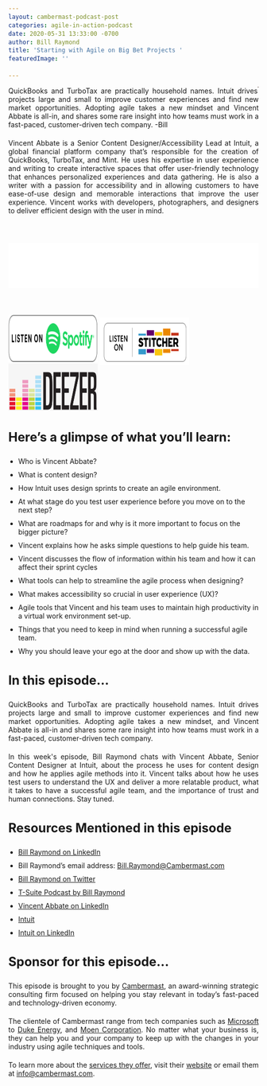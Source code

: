 ```yaml
---
layout: cambermast-podcast-post
categories: agile-in-action-podcast
date: 2020-05-31 13:33:00 -0700
author: Bill Raymond
title: 'Starting with Agile on Big Bet Projects '
featuredImage: ''

---
```

<img src="/uploads/vincent-abbate.png" style="float:right;" width="2"/> QuickBooks and TurboTax are practically household names. Intuit drives projects large and small to improve customer experiences and find new market opportunities. Adopting agile takes a new mindset and Vincent Abbate is all-in, and shares some rare insight into how teams must work in a fast-paced, customer-driven tech company. -Bill

Vincent Abbate is a Senior Content Designer/Accessibility Lead at Intuit, a global financial platform company that’s responsible for the creation of QuickBooks, TurboTax, and Mint. He uses his expertise in user experience and writing to create interactive spaces that offer user-friendly technology that enhances personalized experiences and data gathering. He is also a writer with a passion for accessibility and in allowing customers to have ease-of-use design and memorable interactions that improve the user experience. Vincent works with developers, photographers, and designers to deliver efficient design with the user in mind.

<p> </p>

<iframe style="border: none" src="//html5-player.libsyn.com/embed/episode/id/14523032/height/90/theme/custom/thumbnail/yes/direction/backward/render-playlist/no/custom-color/87A93A/" height="90" width="100%" scrolling="no"  allowfullscreen webkitallowfullscreen mozallowfullscreen oallowfullscreen msallowfullscreen></iframe>
<p> </p>
<div class="podwrap"> <a href="https://open.spotify.com/show/6ntGFKgVK1vurtfFBCCwLq" target="_blank" rel="noopener"><img class="alignnone wp-image-1313" src="/uploads/listen-spotify.png" alt="Listen to Spotify" width="180" height="95" /></a> <a href="https://www.stitcher.com/podcast/rise25-media/agile-in-action-with-bill-raymond" target="_blank" rel="noopener"> <img class="alignnone wp-image-1318" src="/uploads/sticher-min.png" alt="sticher" width="180" height="95" style="top: 6px; position: relative;" /> </a> <a href="https://www.deezer.com/show/1285692" target="_blank" rel="noopener"><img class="alignnone wp-image-1318" src="/uploads/deezer-logo.png" alt="Deezer" width="180" height="95" /></a></div>

### **Here’s a glimpse of what you’ll learn:**

* Who is Vincent Abbate?
* What is content design?
* How Intuit uses design sprints to create an agile environment.
* At what stage do you test user experience before you move on to the next step?
* What are roadmaps for and why is it more important to focus on the bigger picture?
* Vincent explains how he asks simple questions to help guide his team.
* Vincent discusses the flow of information within his team and how it can affect their sprint cycles
* What tools can help to streamline the agile process when designing?
* What makes accessibility so crucial in user experience (UX)?
* Agile tools that Vincent and his team uses to maintain high productivity in a virtual work environment set-up.
* Things that you need to keep in mind when running a successful agile team.
* Why you should leave your ego at the door and show up with the data.

### **In this episode…**

QuickBooks and TurboTax are practically household names. Intuit drives projects large and small to improve customer experiences and find new market opportunities. Adopting agile takes a new mindset, and Vincent Abbate is all-in and shares some rare insight into how teams must work in a fast-paced, customer-driven tech company.

In this week's episode, Bill Raymond chats with Vincent Abbate, Senior Content Designer at Intuit, about the process he uses for content design and how he applies agile methods into it. Vincent talks about how he uses test users to understand the UX and deliver a more relatable product, what it takes to have a successful agile team, and the importance of trust and human connections. Stay tuned.

### **Resources Mentioned in this episode** 

* [Bill Raymond on LinkedIn](https://www.linkedin.com/in/williamraymond)
* Bill Raymond’s email address: [Bill.Raymond@Cambermast.com](mailto:Bill.Raymond@Cambermast.com)
* [Bill Raymond on Twitter](https://twitter.com/billraymonde)
* [T-Suite Podcast by Bill Raymond](http://techgenix.com/podcast/the-t-suite/)
* [Vincent Abbate on LinkedIn](https://www.linkedin.com/in/copywritervince)
* [Intuit](https://www.intuit.com/)
* [Intuit on LinkedIn](https://www.linkedin.com/company/intuit/about/)

### **Sponsor for this episode...**

This episode is brought to you by [Cambermast](https://www.cambermast.com/), an award-winning strategic consulting firm focused on helping you stay relevant in today’s fast-paced and technology-driven economy.

The clientele of Cambermast range from tech companies such as [Microsoft](https://www.microsoft.com/en-ph) to [Duke Energy](https://www.duke-energy.com/home), and [Moen Corporation](https://www.moen.com/about-moen/moen-offices). No matter what your business is, they can help you and your company to keep up with the changes in your industry using agile techniques and tools.

To learn more about the [services they offer](https://www.cambermast.com/services/), visit their [website](http://www.cambermast.com) or email them at [info@cambermast.com](mailto:info@cambermast.com).

<style>ul{list-style:disc;padding-left:20px;}p{text-align:justify;margin-bottom:20px;} ul li{margin-bottom:10px;}h3{font-size:25px;</style>